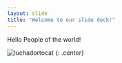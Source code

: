 ```yaml
---
layout: slide
title: "Welcome to our slide deck!"
---
```


Hello People of the world!

![luchadortocat](https://octodex.github.com/images/luchadortocat.png)
{: .center}
